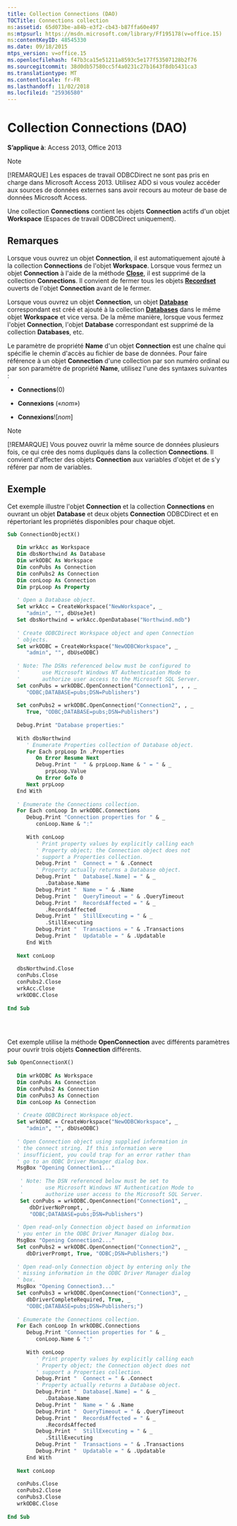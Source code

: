 ```yaml
---
title: Collection Connections (DAO)
TOCTitle: Connections collection
ms:assetid: 65d073be-a84b-e3f2-cb43-b87ffa60e497
ms:mtpsurl: https://msdn.microsoft.com/library/Ff195178(v=office.15)
ms:contentKeyID: 48545330
ms.date: 09/18/2015
mtps_version: v=office.15
ms.openlocfilehash: f47b3ca15e51211a8593c5e177f53507128b2f76
ms.sourcegitcommit: 38d0db57580cc5f4a0231c27b1643f8db5431ca3
ms.translationtype: MT
ms.contentlocale: fr-FR
ms.lasthandoff: 11/02/2018
ms.locfileid: "25936580"
---
```

# <a name="connections-collection-dao"></a>Collection Connections (DAO)


**S’applique à**: Access 2013, Office 2013


> [!NOTE]
> [!REMARQUE] Les espaces de travail ODBCDirect ne sont pas pris en charge dans Microsoft Access 2013. Utilisez ADO si vous voulez accéder aux sources de données externes sans avoir recours au moteur de base de données Microsoft Access.



Une collection **Connections** contient les objets **Connection** actifs d'un objet **Workspace** (Espaces de travail ODBCDirect uniquement).

## <a name="remarks"></a>Remarques

Lorsque vous ouvrez un objet **Connection**, il est automatiquement ajouté à la collection **Connections** de l'objet **Workspace**. Lorsque vous fermez un objet **Connection** à l'aide de la méthode **[Close](connection-close-method-dao.md)**, il est supprimé de la collection **Connections**. Il convient de fermer tous les objets **[Recordset](recordset-object-dao.md)** ouverts de l'objet **Connection** avant de le fermer.

Lorsque vous ouvrez un objet **Connection**, un objet **[Database](database-object-dao.md)** correspondant est créé et ajouté à la collection **[Databases](databases-collection-dao.md)** dans le même objet **Workspace** et vice versa. De la même manière, lorsque vous fermez l'objet **Connection**, l'objet **Database** correspondant est supprimé de la collection **Databases**, etc.

Le paramètre de propriété **Name** d'un objet **Connection** est une chaîne qui spécifie le chemin d'accès au fichier de base de données. Pour faire référence à un objet **Connection** d'une collection par son numéro ordinal ou par son paramètre de propriété **Name**, utilisez l'une des syntaxes suivantes :

  - **Connections**(0)

  - **Connexions** («*nom*»)

  - **Connexions**\!\[*nom*\]


> [!NOTE]
> [!REMARQUE] Vous pouvez ouvrir la même source de données plusieurs fois, ce qui crée des noms dupliqués dans la collection **Connections**. Il convient d'affecter des objets **Connection** aux variables d'objet et de s'y référer par nom de variables.



## <a name="example"></a>Exemple

Cet exemple illustre l'objet **Connection** et la collection **Connections** en ouvrant un objet **Database** et deux objets **Connection** ODBCDirect et en répertoriant les propriétés disponibles pour chaque objet.

```vb 
Sub ConnectionObjectX() 
 
   Dim wrkAcc as Workspace 
   Dim dbsNorthwind As Database 
   Dim wrkODBC As Workspace 
   Dim conPubs As Connection 
   Dim conPubs2 As Connection 
   Dim conLoop As Connection 
   Dim prpLoop As Property 
 
   ' Open a Database object. 
   Set wrkAcc = CreateWorkspace("NewWorkspace", _ 
      "admin", "", dbUseJet) 
   Set dbsNorthwind = wrkAcc.OpenDatabase("Northwind.mdb") 
 
   ' Create ODBCDirect Workspace object and open Connection 
   ' objects. 
   Set wrkODBC = CreateWorkspace("NewODBCWorkspace", _ 
      "admin", "", dbUseODBC) 
       
   ' Note: The DSNs referenced below must be configured to  
   '       use Microsoft Windows NT Authentication Mode to  
   '       authorize user access to the Microsoft SQL Server. 
   Set conPubs = wrkODBC.OpenConnection("Connection1", , , _ 
      "ODBC;DATABASE=pubs;DSN=Publishers") 
       
   Set conPubs2 = wrkODBC.OpenConnection("Connection2", , _ 
      True, "ODBC;DATABASE=pubs;DSN=Publishers") 
 
   Debug.Print "Database properties:" 
 
   With dbsNorthwind 
      ' Enumerate Properties collection of Database object. 
      For Each prpLoop In .Properties 
         On Error Resume Next 
         Debug.Print "  " & prpLoop.Name & " = " & _ 
            prpLoop.Value 
         On Error GoTo 0 
      Next prpLoop 
   End With 
 
   ' Enumerate the Connections collection. 
   For Each conLoop In wrkODBC.Connections 
      Debug.Print "Connection properties for " & _ 
         conLoop.Name & ":" 
 
      With conLoop 
         ' Print property values by explicitly calling each 
         ' Property object; the Connection object does not 
         ' support a Properties collection. 
         Debug.Print "  Connect = " & .Connect 
         ' Property actually returns a Database object. 
         Debug.Print "  Database[.Name] = " & _ 
            .Database.Name 
         Debug.Print "  Name = " & .Name 
         Debug.Print "  QueryTimeout = " & .QueryTimeout 
         Debug.Print "  RecordsAffected = " & _ 
            .RecordsAffected 
         Debug.Print "  StillExecuting = " & _ 
            .StillExecuting 
         Debug.Print "  Transactions = " & .Transactions 
         Debug.Print "  Updatable = " & .Updatable 
      End With 
 
   Next conLoop 
 
   dbsNorthwind.Close 
   conPubs.Close 
   conPubs2.Close 
   wrkAcc.Close 
   wrkODBC.Close 
 
End Sub 
 
```

<br/>

Cet exemple utilise la méthode **OpenConnection** avec différents paramètres pour ouvrir trois objets **Connection** différents.

```vb 
Sub OpenConnectionX() 
 
   Dim wrkODBC As Workspace 
   Dim conPubs As Connection 
   Dim conPubs2 As Connection 
   Dim conPubs3 As Connection 
   Dim conLoop As Connection 
 
   ' Create ODBCDirect Workspace object. 
   Set wrkODBC = CreateWorkspace("NewODBCWorkspace", _ 
      "admin", "", dbUseODBC) 
 
   ' Open Connection object using supplied information in  
   ' the connect string. If this information were  
   ' insufficient, you could trap for an error rather than  
   ' go to an ODBC Driver Manager dialog box. 
   MsgBox "Opening Connection1..." 
       
    ' Note: The DSN referenced below must be set to  
    '       use Microsoft Windows NT Authentication Mode to  
    '       authorize user access to the Microsoft SQL Server. 
    Set conPubs = wrkODBC.OpenConnection("Connection1", _ 
       dbDriverNoPrompt, , _ 
       "ODBC;DATABASE=pubs;DSN=Publishers") 
 
   ' Open read-only Connection object based on information  
   ' you enter in the ODBC Driver Manager dialog box. 
   MsgBox "Opening Connection2..." 
   Set conPubs2 = wrkODBC.OpenConnection("Connection2", _ 
      dbDriverPrompt, True, "ODBC;DSN=Publishers;") 
 
   ' Open read-only Connection object by entering only the  
   ' missing information in the ODBC Driver Manager dialog  
   ' box. 
   MsgBox "Opening Connection3..." 
   Set conPubs3 = wrkODBC.OpenConnection("Connection3", _ 
      dbDriverCompleteRequired, True, _ 
      "ODBC;DATABASE=pubs;DSN=Publishers;") 
 
   ' Enumerate the Connections collection. 
   For Each conLoop In wrkODBC.Connections 
      Debug.Print "Connection properties for " & _ 
         conLoop.Name & ":" 
 
      With conLoop 
         ' Print property values by explicitly calling each 
         ' Property object; the Connection object does not 
         ' support a Properties collection. 
         Debug.Print "  Connect = " & .Connect 
         ' Property actually returns a Database object. 
         Debug.Print "  Database[.Name] = " & _ 
            .Database.Name 
         Debug.Print "  Name = " & .Name 
         Debug.Print "  QueryTimeout = " & .QueryTimeout 
         Debug.Print "  RecordsAffected = " & _ 
            .RecordsAffected 
         Debug.Print "  StillExecuting = " & _ 
            .StillExecuting 
         Debug.Print "  Transactions = " & .Transactions 
         Debug.Print "  Updatable = " & .Updatable 
      End With 
 
   Next conLoop 
 
   conPubs.Close 
   conPubs2.Close 
   conPubs3.Close 
   wrkODBC.Close 
 
End Sub 
 
```

